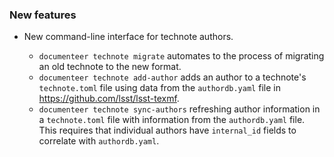 ### New features

- New command-line interface for technote authors.

  - `documenteer technote migrate` automates to the process of migrating an old technote to the new format.
  - `documenteer technote add-author` adds an author to a technote's `technote.toml` file using data from the `authordb.yaml` file in https://github.com/lsst/lsst-texmf.
  - `documenteer technote sync-authors` refreshing author information in a `technote.toml` file with information from the `authordb.yaml` file. This requires that individual authors have `internal_id` fields to correlate with `authordb.yaml`.

